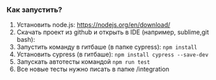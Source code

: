 ### Как запустить?

1. Установить node.js: https://nodejs.org/en/download/
2. Скачать проект из github и открыть в IDE (например, sublime,git bash): 
3. Запустить команду в гитбаше (в папке cypress): `npm install`
4. Установить cypress (в гитбаше): `npm install cypress --save-dev`
6. Запускать автотесты командой `npm run test` 
7. Все новые тесты нужно писать в папке /integration
